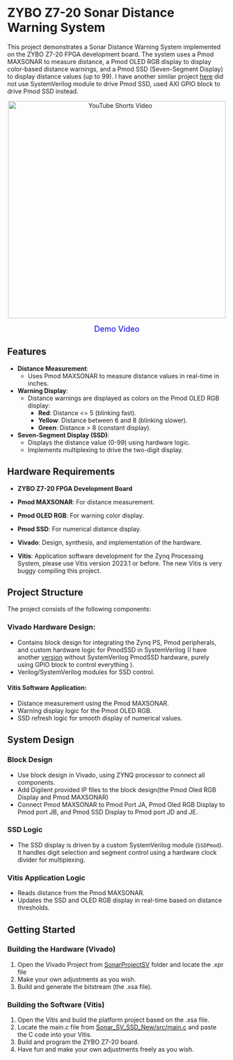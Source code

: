 # ZYBO Z7-20 Sonar Distance Warning System
This project demonstrates a Sonar Distance Warning System implemented on the ZYBO Z7-20 FPGA development board. The system uses a Pmod MAXSONAR to measure distance, a Pmod OLED RGB display to display color-based distance warnings, and a Pmod SSD (Seven-Segment Display) to display distance values (up to 99). I have another similar project [here](https://github.com/donovanxie/Sonar-Distance-Warning-System-With-GPIO-Controlled-PmodSSD) did not use SystemVerilog module to drive Pmod SSD, used AXI GPIO block to drive Pmod SSD instead.
<p align="center">
  <a href="https://www.youtube.com/shorts/ijbolxgYGHc">
<img src="https://img.youtube.com/vi/ijbolxgYGHc/0.jpg" alt="YouTube Shorts Video" width="500">
   </a>
</p> 
<p align="center">
  <a href="https://www.youtube.com/shorts/ijbolxgYGHc" style="font-size: 18px; text-decoration: none; color: #0000EE;">
    Demo Video
  </a>
</p>


## Features
- **Distance Measurement**: 
  - Uses Pmod MAXSONAR to measure distance values in real-time in inches.
- **Warning Display**:
  - Distance warnings are displayed as colors on the Pmod OLED RGB display:
    - **Red**: Distance <= 5 (blinking fast).
    - **Yellow**: Distance between 6 and 8 (blinking slower).
    - **Green**: Distance > 8 (constant display).
- **Seven-Segment Display (SSD)**:
  - Displays the distance value (0-99) using hardware logic.
  - Implements multiplexing to drive the two-digit display.
    
## Hardware Requirements
- **ZYBO Z7-20 FPGA Development Board**
- **Pmod MAXSONAR**: For distance measurement.
- **Pmod OLED RGB**: For warning color display.
- **Pmod SSD**: For numerical distance display.

- **Vivado**: Design, synthesis, and implementation of the hardware.
- **Vitis**: Application software development for the Zynq Processing System, please use Vitis version 2023.1 or before. The new Vitis is very buggy compiling this project.
  
## Project Structure
The project consists of the following components:

### Vivado Hardware Design:
   - Contains block design for integrating the Zynq PS, Pmod peripherals, and custom hardware logic for PmodSSD in SystemVerilog (I have another [version](https://github.com/donovanxie/Sonar-Distance-Warning-System-With-GPIO-Controlled-PmodSSD) without SystemVerilog PmodSSD hardware, purely using GPIO block to control everything ).
   - Verilog/SystemVerilog modules for SSD control.

#### Vitis Software Application:
   - Distance measurement using the Pmod MAXSONAR.
   - Warning display logic for the Pmod OLED RGB.
   - SSD refresh logic for smooth display of numerical values.
     
## System Design
### Block Design
- Use block design in Vivado, using ZYNQ processor to connect all components.
- Add Digilent provided IP files to the block design(the Pmod Oled RGB Display and Pmod MAXSONAR)
- Connect Pmod MAXSONAR to Pmod Port JA, Pmod Oled RGB Display to Pmod port JB, and Pmod SSD Display to Pmod port JD and JE.
  
### SSD Logic
- The SSD display is driven by a custom SystemVerilog module (`SSDPmod`). It handles digit selection and segment control using a hardware clock divider for multiplexing.
### Vitis Application Logic
- Reads distance from the Pmod MAXSONAR.
- Updates the SSD and OLED RGB display in real-time based on distance thresholds.

## Getting Started
### Building the Hardware (Vivado)
1. Open the Vivado Project from [SonarProjectSV](./SonarProjectSV/) folder and locate the .xpr file
2. Make your own adjustments as you wish.
3. Build and generate the bitstream (the .xsa file).

### Building the Software (Vitis)
1. Open the Vitis and build the platform project based on the .xsa file.
2. Locate the main.c file from [Sonar_SV_SSD_New/src/main.c](./Sonar_SV_SSD_New/src/main.c) and paste the C code into your Vitis.
3. Build and program the ZYBO Z7-20 board.
4. Have fun and make your own adjustments freely as you wish.

